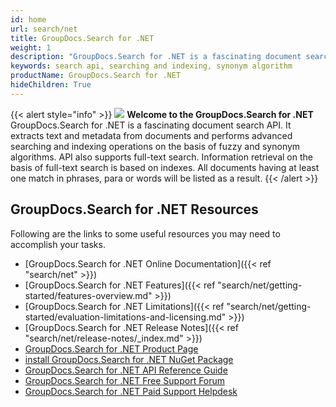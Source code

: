 ```yaml
---
id: home
url: search/net
title: GroupDocs.Search for .NET
weight: 1
description: "GroupDocs.Search for .NET is a fascinating document search API. It extracts text and metadata from documents and performs advanced searching and indexing operations on the basis of fuzzy and synonym algorithm"
keywords: search api, searching and indexing, synonym algorithm
productName: GroupDocs.Search for .NET
hideChildren: True
---
```

{{< alert style="info" >}}
![](/search/net/images/home.png) **Welcome to the GroupDocs.Search for .NET**  
GroupDocs.Search for .NET is a fascinating document search API. It extracts text and metadata from documents and performs advanced searching and indexing operations on the basis of fuzzy and synonym algorithms. API also supports full-text search. Information retrieval on the basis of full-text search is based on indexes. All documents having at least one match in phrases, para or words will be listed as a result. 
{{< /alert >}}

## GroupDocs.Search for .NET Resources
Following are the links to some useful resources you may need to accomplish your tasks.
*   [GroupDocs.Search for .NET Online Documentation]({{< ref "search/net" >}})
*   [GroupDocs.Search for .NET Features]({{< ref "search/net/getting-started/features-overview.md" >}})
*   [GroupDocs.Search for .NET Limitations]({{< ref "search/net/getting-started/evaluation-limitations-and-licensing.md" >}})
*   [GroupDocs.Search for .NET Release Notes]({{< ref "search/net/release-notes/_index.md" >}})
*   [GroupDocs.Search for .NET Product Page](https://products.groupdocs.com/search/net)
*   [install GroupDocs.Search for .NET NuGet Package](https://www.nuget.org/packages/GroupDocs.Search/)
*   [GroupDocs.Search for .NET API Reference Guide](https://apireference.groupdocs.com/net/search)
*   [GroupDocs.Search for .NET Free Support Forum](https://forum.groupdocs.com/c/search)
*   [GroupDocs.Search for .NET Paid Support Helpdesk](https://helpdesk.groupdocs.com/)
